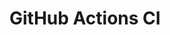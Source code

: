 # GitHub Actions CI

























































































































































































































































































































































































































































































































































































































































































































































































































































































































































































































































































































































































































































































































































































































































































































































































































































































































































































































































































































































































































































































































































































































































































































































































































































































































































































































































































































































































































































































































































































































































































































































